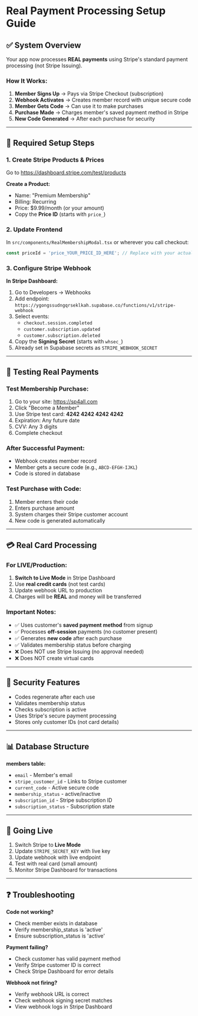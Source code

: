 # Real Payment Processing Setup Guide

## ✅ System Overview

Your app now processes **REAL payments** using Stripe's standard payment processing (not Stripe Issuing).

### How It Works:

1. **Member Signs Up** → Pays via Stripe Checkout (subscription)
2. **Webhook Activates** → Creates member record with unique secure code
3. **Member Gets Code** → Can use it to make purchases
4. **Purchase Made** → Charges member's saved payment method in Stripe
5. **New Code Generated** → After each purchase for security

---

## 🔧 Required Setup Steps

### 1. Create Stripe Products & Prices

Go to https://dashboard.stripe.com/test/products

**Create a Product:**
- Name: "Premium Membership"
- Billing: Recurring
- Price: $9.99/month (or your amount)
- Copy the **Price ID** (starts with `price_`)

### 2. Update Frontend

In `src/components/RealMembershipModal.tsx` or wherever you call checkout:

```typescript
const priceId = 'price_YOUR_PRICE_ID_HERE'; // Replace with your actual price ID
```

### 3. Configure Stripe Webhook

**In Stripe Dashboard:**
1. Go to Developers → Webhooks
2. Add endpoint: `https://ygongssudngqrseklkah.supabase.co/functions/v1/stripe-webhook`
3. Select events:
   - `checkout.session.completed`
   - `customer.subscription.updated`
   - `customer.subscription.deleted`
4. Copy the **Signing Secret** (starts with `whsec_`)
5. Already set in Supabase secrets as `STRIPE_WEBHOOK_SECRET`

---

## 🧪 Testing Real Payments

### Test Membership Purchase:

1. Go to your site: https://sp4all.com
2. Click "Become a Member"
3. Use Stripe test card: **4242 4242 4242 4242**
4. Expiration: Any future date
5. CVV: Any 3 digits
6. Complete checkout

### After Successful Payment:

- Webhook creates member record
- Member gets a secure code (e.g., `ABCD-EFGH-IJKL`)
- Code is stored in database

### Test Purchase with Code:

1. Member enters their code
2. Enters purchase amount
3. System charges their Stripe customer account
4. New code is generated automatically

---

## 💳 Real Card Processing

### For LIVE/Production:

1. **Switch to Live Mode** in Stripe Dashboard
2. Use **real credit cards** (not test cards)
3. Update webhook URL to production
4. Charges will be **REAL** and money will be transferred

### Important Notes:

- ✅ Uses customer's **saved payment method** from signup
- ✅ Processes **off-session** payments (no customer present)
- ✅ Generates **new code** after each purchase
- ✅ Validates membership status before charging
- ❌ Does NOT use Stripe Issuing (no approval needed)
- ❌ Does NOT create virtual cards

---

## 🔐 Security Features

- Codes regenerate after each use
- Validates membership status
- Checks subscription is active
- Uses Stripe's secure payment processing
- Stores only customer IDs (not card details)

---

## 📊 Database Structure

**members table:**
- `email` - Member's email
- `stripe_customer_id` - Links to Stripe customer
- `current_code` - Active secure code
- `membership_status` - active/inactive
- `subscription_id` - Stripe subscription ID
- `subscription_status` - Subscription state

---

## 🚀 Going Live

1. Switch Stripe to **Live Mode**
2. Update `STRIPE_SECRET_KEY` with live key
3. Update webhook with live endpoint
4. Test with real card (small amount)
5. Monitor Stripe Dashboard for transactions

---

## ❓ Troubleshooting

**Code not working?**
- Check member exists in database
- Verify membership_status is 'active'
- Ensure subscription_status is 'active'

**Payment failing?**
- Check customer has valid payment method
- Verify Stripe customer ID is correct
- Check Stripe Dashboard for error details

**Webhook not firing?**
- Verify webhook URL is correct
- Check webhook signing secret matches
- View webhook logs in Stripe Dashboard
